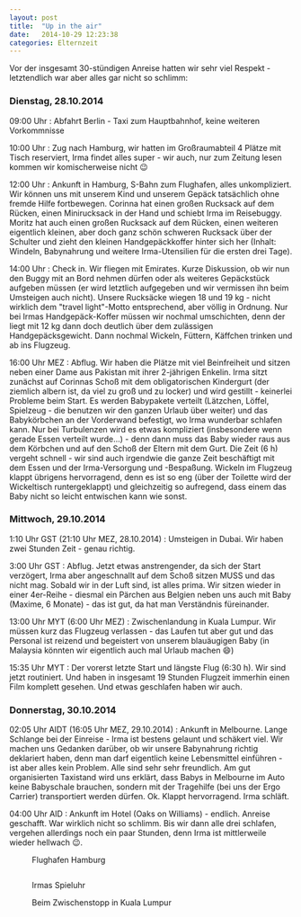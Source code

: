 ```yaml
---
layout: post
title:  "Up in the air"
date:   2014-10-29 12:23:38
categories: Elternzeit
---
```

Vor der insgesamt 30-stündigen Anreise hatten wir sehr viel Respekt - letztendlich war aber alles gar nicht so schlimm:

### Dienstag, 28.10.2014

09:00 Uhr
:   Abfahrt Berlin - Taxi zum Hauptbahnhof, keine weiteren Vorkommnisse

10:00 Uhr
:   Zug nach Hamburg, wir hatten im Großraumabteil 4 Plätze mit Tisch reserviert, Irma findet alles super - wir auch, nur zum Zeitung lesen kommen wir komischerweise nicht :wink:

12:00 Uhr
:   Ankunft in Hamburg, S-Bahn zum Flughafen, alles unkompliziert. Wir können uns mit unserem Kind und unserem Gepäck tatsächlich ohne fremde Hilfe fortbewegen. Corinna hat einen großen Rucksack auf dem Rücken, einen Minirucksack in der Hand und schiebt Irma im Reisebuggy. Moritz hat auch einen großen Rucksack auf dem Rücken, einen weiteren eigentlich kleinen, aber doch ganz schön schweren Rucksack über der Schulter und zieht den kleinen Handgepäckkoffer hinter sich her (Inhalt: Windeln, Babynahrung und weitere Irma-Utensilien für die ersten drei Tage).

14:00 Uhr
:   Check in. Wir fliegen mit Emirates. Kurze Diskussion, ob wir nun den Buggy mit an Bord nehmen dürfen oder als weiteres Gepäckstück aufgeben müssen (er wird letztlich aufgegeben und wir vermissen ihn beim Umsteigen auch nicht).
    Unsere Rucksäcke wiegen 18 und 19 kg - nicht wirklich dem "travel light"-Motto entsprechend, aber völlig in Ordnung. Nur bei Irmas Handgepäck-Koffer müssen wir nochmal umschichten, denn der liegt mit 12 kg dann doch deutlich über dem zulässigen Handgepäcksgewicht.
    Dann nochmal Wickeln, Füttern, Käffchen trinken und ab ins Flugzeug.

16:00 Uhr MEZ
:   Abflug. Wir haben die Plätze mit viel Beinfreiheit und sitzen neben einer Dame aus Pakistan mit ihrer 2-jährigen Enkelin. Irma sitzt zunächst auf Corinnas Schoß mit dem obligatorischen Kindergurt (der ziemlich albern ist, da viel zu groß und zu locker) und wird gestillt - keinerlei Probleme beim Start. Es werden Babypakete verteilt (Lätzchen, Löffel, Spielzeug - die benutzen wir den ganzen Urlaub über weiter) und das Babykörbchen an der Vorderwand befestigt, wo Irma wunderbar schlafen kann. Nur bei Turbulenzen wird es etwas kompliziert (insbesondere wenn gerade Essen verteilt wurde...) - denn dann muss das Baby wieder raus aus dem Körbchen und auf den Schoß der Eltern mit dem Gurt.
    Die Zeit (6 h) vergeht schnell - wir sind auch irgendwie die ganze Zeit beschäftigt mit dem Essen und der Irma-Versorgung und -Bespaßung. Wickeln im Flugzeug klappt übrigens hervorragend, denn es ist so eng (über der Toilette wird der Wickeltisch runtergeklappt) und gleichzeitig so aufregend, dass einem das Baby nicht so leicht entwischen kann wie sonst.

### Mittwoch, 29.10.2014

1:10 Uhr GST (21:10 Uhr MEZ, 28.10.2014)
:   Umsteigen in Dubai. Wir haben zwei Stunden Zeit - genau richtig.

3:00 Uhr GST
:   Abflug. Jetzt etwas anstrengender, da sich der Start verzögert, Irma aber angeschnallt auf dem Schoß sitzen MUSS und das nicht mag. Sobald wir in der Luft sind, ist alles prima. Wir sitzen wieder in einer 4er-Reihe - diesmal ein Pärchen aus Belgien neben uns auch mit Baby (Maxime, 6 Monate) - das ist gut, da hat man Verständnis füreinander.

13:00 Uhr MYT (6:00 Uhr MEZ)
:   Zwischenlandung in Kuala Lumpur. Wir müssen kurz das Flugzeug verlassen - das Laufen tut aber gut und das Personal ist reizend und begeistert von unserem blauäugigen Baby (in Malaysia könnten wir eigentlich auch mal Urlaub machen :smile:)

15:35 Uhr MYT
:   Der vorerst letzte Start und längste Flug (6:30 h). Wir sind jetzt routiniert. Und haben in insgesamt 19 Stunden Flugzeit immerhin einen Film komplett gesehen. Und etwas geschlafen haben wir auch.

### Donnerstag, 30.10.2014

02:05 Uhr AIDT (16:05 Uhr MEZ, 29.10.2014)
:   Ankunft in Melbourne. Lange Schlange bei der Einreise - Irma ist bestens gelaunt und schäkert viel. Wir machen uns Gedanken darüber, ob wir unsere Babynahrung richtig deklariert haben, denn man darf eigentlich keine Lebensmittel einführen - ist aber alles kein Problem. Alle sind sehr sehr freundlich.
    Am gut organisierten Taxistand wird uns erklärt, dass Babys in Melbourne im Auto keine Babyschale brauchen, sondern mit der Tragehilfe (bei uns der Ergo Carrier) transportiert werden dürfen. Ok. Klappt hervorragend. Irma schläft.

04:00 Uhr AID
:   Ankunft im Hotel (Oaks on Williams) - endlich. Anreise geschafft. War wirklich nicht so schlimm.
    Bis wir dann alle drei schlafen, vergehen allerdings noch ein paar Stunden, denn Irma ist mittlerweile wieder hellwach :wink:.


<div class="carousel">
<figure>
	<picture>
		<source srcset="/assets/images/phone/DSC01733.JPG" media="(max-width:320px)">
		<source srcset="/assets/images/tablet/DSC01733.JPG" media="(max-width:800px)">
		<source srcset="/assets/images/desktop/DSC01733.JPG" media="(min-width:800px)">
		<img alt="">
	</picture>
	<figcaption>Flughafen Hamburg</figcaption>
</figure>
<figure>
	<picture>
		<source srcset="/assets/images/phone/DSC01736.JPG" media="(max-width:320px)">
		<source srcset="/assets/images/tablet/DSC01736.JPG" media="(max-width:800px)">
		<source srcset="/assets/images/desktop/DSC01736.JPG" media="(min-width:800px)">
		<img alt="">
	</picture>
</figure>
<figure>
	<picture>
		<source srcset="/assets/images/phone/DSC01745.JPG" media="(max-width:320px)">
		<source srcset="/assets/images/tablet/DSC01745.JPG" media="(max-width:800px)">
		<source srcset="/assets/images/desktop/DSC01745.JPG" media="(min-width:800px)">
		<img alt="">
	</picture>
	<figcaption>Irmas Spieluhr</figcaption>
</figure>
<figure>
	<picture>
		<source srcset="/assets/images/phone/DSC01738.JPG" media="(max-width:320px)">
		<source srcset="/assets/images/tablet/DSC01738.JPG" media="(max-width:800px)">
		<source srcset="/assets/images/desktop/DSC01738.JPG" media="(min-width:800px)">
		<img alt="">
	</picture>
	<figcaption>Beim Zwischenstopp in Kuala Lumpur</figcaption>
</figure>
<figure>
	<picture>
		<source srcset="/assets/images/phone/DSC01748.JPG" media="(max-width:320px)">
		<source srcset="/assets/images/tablet/DSC01748.JPG" media="(max-width:800px)">
		<source srcset="/assets/images/desktop/DSC01748.JPG" media="(min-width:800px)">
		<img alt="">
	</picture>
</figure>
<figure>
	<picture>
		<source srcset="/assets/images/phone/IMG_0613.JPG" media="(max-width:320px)">
		<source srcset="/assets/images/tablet/IMG_0613.JPG" media="(max-width:800px)">
		<source srcset="/assets/images/desktop/IMG_0613.JPG" media="(min-width:800px)">
		<img alt="">
	</picture>
</figure>
</div>
